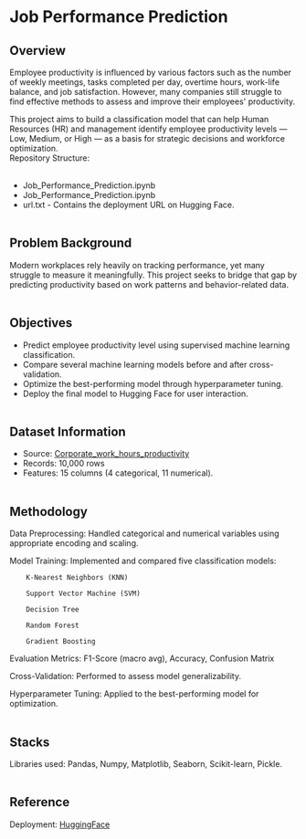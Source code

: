 # Job Performance Prediction

## Overview
Employee productivity is influenced by various factors such as the number of weekly meetings, tasks completed per day, overtime hours, work-life balance, and job satisfaction. However, many companies still struggle to find effective methods to assess and improve their employees' productivity.

This project aims to build a classification model that can help Human Resources (HR) and management identify employee productivity levels — Low, Medium, or High — as a basis for strategic decisions and workforce optimization.<br>
Repository Structure:<br><br>
* Job_Performance_Prediction.ipynb
* Job_Performance_Prediction.ipynb
* url.txt - Contains the deployment URL on Hugging Face.
<br><br>

## Problem Background
Modern workplaces rely heavily on tracking performance, yet many struggle to measure it meaningfully. This project seeks to bridge that gap by predicting productivity based on work patterns and behavior-related data.<br><br>

## Objectives
* Predict employee productivity level using supervised machine learning classification.
* Compare several machine learning models before and after cross-validation.
* Optimize the best-performing model through hyperparameter tuning.
* Deploy the final model to Hugging Face for user interaction.<br><br>

## Dataset Information

* Source: [Corporate_work_hours_productivity](https://www.kaggle.com/datasets/suryadeepthi/corporate-work-hours-productivity)
* Records: 10,000 rows
* Features: 15 columns (4 categorical, 11 numerical).<br><br>

## Methodology
Data Preprocessing: Handled categorical and numerical variables using appropriate encoding and scaling.

Model Training: Implemented and compared five classification models:

        K-Nearest Neighbors (KNN)

        Support Vector Machine (SVM)

        Decision Tree

        Random Forest

        Gradient Boosting

Evaluation Metrics: F1-Score (macro avg), Accuracy, Confusion Matrix

Cross-Validation: Performed to assess model generalizability.

Hyperparameter Tuning: Applied to the best-performing model for optimization.<br><br>


## Stacks
Libraries used: Pandas, Numpy, Matplotlib, Seaborn, Scikit-learn, Pickle.<br><br>


## Reference
Deployment: [HuggingFace](https://huggingface.co/spaces/wahyughifari/Job-Performance-Prediction)<br><br>